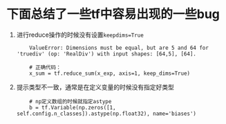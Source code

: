 # 下面总结了一些tf中容易出现的一些bug

1. 进行reduce操作的时候没有设置`keepdims=True`

	```
		ValueError: Dimensions must be equal, but are 5 and 64 for 'truediv' (op: 'RealDiv') with input shapes: [64,5], [64].
	```

	```
		# 正确代码：
		x_sum = tf.reduce_sum(x_exp, axis=1, keep_dims=True)
	```
2. 提示类型不一致，通常是在定义变量的时候没有指定好类型

	```
		# np定义数组的时候就指定astype
		b = tf.Variable(np.zeros([1, self.config.n_classes]).astype(np.float32), name='biases')
	```
